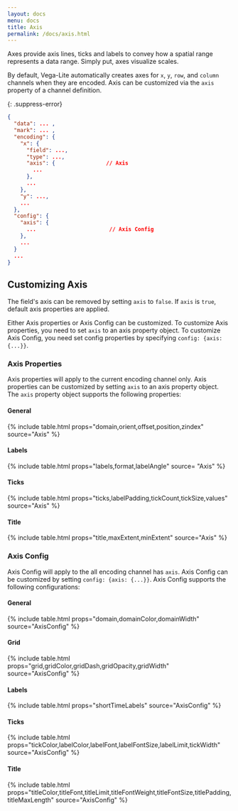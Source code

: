 ```yaml
---
layout: docs
menu: docs
title: Axis
permalink: /docs/axis.html
---
```


Axes provide axis lines, ticks and labels to convey how a spatial range represents a data range. Simply put, axes visualize scales.

By default, Vega-Lite automatically creates axes for `x`, `y`, `row`, and `column` channels when they are encoded. Axis can be customized via the `axis` property of a channel definition.

{: .suppress-error}
```json
{
  "data": ... ,
  "mark": ... ,
  "encoding": {
    "x": {
      "field": ...,
      "type": ...,
      "axis": {                // Axis
        ...
      },
      ...
    },
    "y": ...,
    ...
  },
  "config": {
    "axis": {
      ...                       // Axis Config
    },
    ...
  }
  ...
}
```

## Customizing Axis

The field's axis can be removed by setting `axis` to `false`. If `axis` is `true`, default axis properties are applied.

Either Axis properties or Axis Config can be customized. To customize Axis properties, you need to set `axis` to an axis property object. To customize Axis Config, you need set config properties by specifying `config: {axis: {...}}`.

<!--TODO: add default behavior for each property -->

### Axis Properties

Axis properties will apply to the current encoding channel only. Axis properties can be customized by setting `axis` to an axis property object. The `axis` property object supports the following properties:

#### General

{% include table.html props="domain,orient,offset,position,zindex" source="Axis" %}

#### Labels

{% include table.html props="labels,format,labelAngle" source= "Axis" %}

#### Ticks

{% include table.html props="ticks,labelPadding,tickCount,tickSize,values" source="Axis" %}

#### Title

{% include table.html props="title,maxExtent,minExtent" source="Axis" %}


### Axis Config

Axis Config will apply to the all encoding channel has `axis`. Axis Config can be customized by setting `config: {axis: {...}}`. Axis Config supports the following configurations:

#### General

{% include table.html props="domain,domainColor,domainWidth" source="AxisConfig" %}

#### Grid

{% include table.html props="grid,gridColor,gridDash,gridOpacity,gridWidth" source="AxisConfig" %}

#### Labels

{% include table.html props="shortTimeLabels" source="AxisConfig" %}

#### Ticks

{% include table.html props="tickColor,labelColor,labelFont,labelFontSize,labelLimit,tickWidth" source="AxisConfig" %}

#### Title

{% include table.html props="titleColor,titleFont,titleLimit,titleFontWeight,titleFontSize,titlePadding,titleMaxLength" source="AxisConfig" %}
